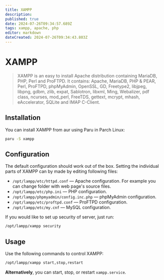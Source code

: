 ```yaml
---
title: XAMPP
description: 
published: true
date: 2024-07-26T09:34:57.689Z
tags: xampp, apache, php
editor: markdown
dateCreated: 2024-07-26T09:34:43.803Z
---
```


# XAMPP
> XAMPP is an easy to install Apache distribution containing MariaDB, PHP, Perl and ProFTPD. It contains: Apache, MariaDB, PHP & PEAR, Perl, ProFTPD, phpMyAdmin, OpenSSL, GD, Freetype2, libjpeg, libpng, gdbm, zlib, expat, Sablotron, libxml, Ming, Webalizer, pdf class, ncurses, mod_perl, FreeTDS, gettext, mcrypt, mhash, eAccelerator, SQLite and IMAP C-Client. 


## Installation

You can install XAMPP from aur using Paru in Parch Linux:

```bash
paru -S xampp 
```

## Configuration

The default configuration should work out of the box. Setting the individual parts of XAMPP can by made by editing following files: 

- ```/opt/lampp/etc/httpd.conf``` — Apache configuration. For example you can change folder with web page's source files.
- ```/opt/lampp/etc/php.ini``` — PHP configuration.
- ```/opt/lampp/phpmyadmin/config.inc.php``` — phpMyAdmin configuration.
- ```/opt/lampp/etc/proftpd.conf``` — ProFTPD configuration.
- ```/opt/lampp/etc/my.cnf``` — MySQL configuration.

If you would like to set up security of server, just run:
```bash
/opt/lampp/xampp security
```

## Usage
Use the following commands to control XAMPP: 

```bash
/opt/lampp/xampp start,stop,restart
```

**Alternatively**, you can start, stop, or restart ```xampp.service```.

